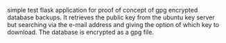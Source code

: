 simple test flask application for proof of concept of gpg encrypted database backups.
It retrieves the public key from the ubuntu key server but searching via the e-mail address and giving the option of which key to download. The database is encrypted as a gpg file.
